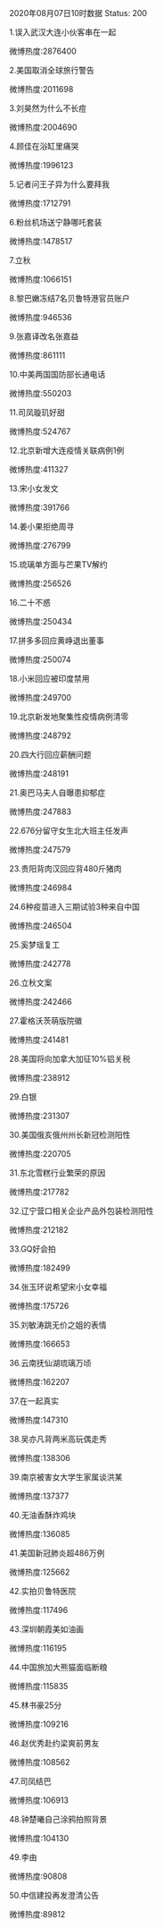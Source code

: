 2020年08月07日10时数据
Status: 200

1.误入武汉大连小伙客串在一起

微博热度:2876400

2.美国取消全球旅行警告

微博热度:2011698

3.刘昊然为什么不长痘

微博热度:2004690

4.顾佳在浴缸里痛哭

微博热度:1996123

5.记者问王子异为什么要拜我

微博热度:1712791

6.粉丝机场送宁静哪吒套装

微博热度:1478517

7.立秋

微博热度:1066151

8.黎巴嫩冻结7名贝鲁特港官员账户

微博热度:946536

9.张嘉译改名张嘉益

微博热度:861111

10.中美两国国防部长通电话

微博热度:550203

11.司凤璇玑好甜

微博热度:524767

12.北京新增大连疫情关联病例1例

微博热度:411327

13.宋小女发文

微博热度:391766

14.姜小果拒绝周寻

微博热度:276799

15.琉璃单方面与芒果TV解约

微博热度:256526

16.二十不惑

微博热度:250434

17.拼多多回应黄峥退出董事

微博热度:250074

18.小米回应被印度禁用

微博热度:249700

19.北京新发地聚集性疫情病例清零

微博热度:248792

20.四大行回应薪酬问题

微博热度:248191

21.奥巴马夫人自曝患抑郁症

微博热度:247883

22.676分留守女生北大班主任发声

微博热度:247579

23.贵阳背肉汉回应背480斤猪肉

微博热度:246984

24.6种疫苗进入三期试验3种来自中国

微博热度:246504

25.奚梦瑶复工

微博热度:242778

26.立秋文案

微博热度:242466

27.霍格沃茨萌版院徽

微博热度:241481

28.美国将向加拿大加征10%铝关税

微博热度:238912

29.白银

微博热度:231307

30.美国俄亥俄州州长新冠检测阳性

微博热度:220705

31.东北雪糕行业繁荣的原因

微博热度:217782

32.辽宁营口相关企业产品外包装检测阳性

微博热度:212182

33.GQ好会拍

微博热度:182499

34.张玉环说希望宋小女幸福

微博热度:175726

35.刘敏涛跳无价之姐的表情

微博热度:166653

36.云南抚仙湖琉璃万顷

微博热度:162207

37.在一起真实

微博热度:147310

38.吴亦凡背两米高玩偶走秀

微博热度:138306

39.南京被害女大学生家属谈洪某

微博热度:137377

40.无油香酥炸鸡块

微博热度:136085

41.美国新冠肺炎超486万例

微博热度:125662

42.实拍贝鲁特医院

微博热度:117496

43.深圳朝霞美如油画

微博热度:116195

44.中国旅加大熊猫面临断粮

微博热度:115835

45.林书豪25分

微博热度:109216

46.赵优秀赴约梁爽前男友

微博热度:108562

47.司凤结巴

微博热度:106913

48.钟楚曦自己涂鸦拍照背景

微博热度:104130

49.李由

微博热度:90808

50.中信建投再发澄清公告

微博热度:89812

